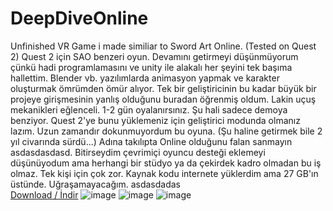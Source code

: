 # DeepDiveOnline
Unfinished VR Game i made similiar to Sword Art Online. (Tested on Quest 2) Quest 2 için SAO benzeri oyun. Devamını getirmeyi düşünmüyorum çünkü hadi programlamasını ve unity ile alakalı her şeyini tek başıma hallettim. Blender vb. yazılımlarda animasyon yapmak ve karakter oluşturmak ömrümden ömür alıyor. Tek bir geliştiricinin bu kadar büyük bir projeye girişmesinin yanlış olduğunu buradan öğrenmiş oldum. Lakin uçuş mekanikleri eğlenceli. 1-2 gün oyalanırsınız. Şu hali sadece demoya benziyor. Quest 2'ye bunu yüklemeniz için geliştirici modunda olmanız lazım. Uzun zamandır dokunmuyordum bu oyuna. (Şu haline getirmek bile 2 yıl civarında sürdü...) Adına takılıpta Online olduğunu falan sanmayın asdasdasdasd. Bitirseydim çevrimiçi oyuncu desteği eklemeyi düşünüyodum ama herhangi bir stüdyo ya da çekirdek kadro olmadan bu iş olmaz. Tek kişi için çok zor. Kaynak kodu internete yüklerdim ama 27 GB'ın üstünde. Uğraşamayacağım. asdasdadas
<br>
<a href="https://github.com/ny4rlk0/DeepDiveOnline/releases/download/STABLE/DeepDiveOnline.7z">Download / İndir</a>
![image](https://github.com/ny4rlk0/DeepDiveOnline/assets/55476474/df0a67e2-750d-460d-89a4-e67eadb6b270)
![image](https://github.com/ny4rlk0/DeepDiveOnline/assets/55476474/375399b4-1e6b-40fe-9f0d-85ef6a5fabb0)
![image](https://github.com/ny4rlk0/DeepDiveOnline/assets/55476474/ed50830f-91d8-4c8f-bb69-9d37a85d03d9)

